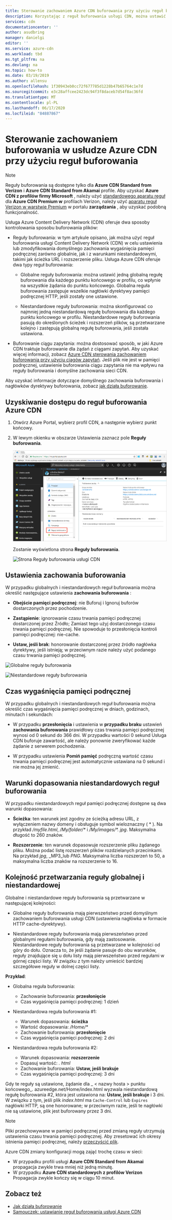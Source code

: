 ```yaml
---
title: Sterowanie zachowaniem Azure CDN buforowania przy użyciu reguł buforowania | Microsoft Docs
description: Korzystając z reguł buforowania usługi CDN, można ustawić lub zmodyfikować domyślne zachowanie wygaśnięcia pamięci podręcznej zarówno globalnie, jak i z warunkami, takimi jak ścieżka URL i rozszerzenia plików.
services: cdn
documentationcenter: ''
author: asudbring
manager: danielgi
editor: ''
ms.service: azure-cdn
ms.workload: tbd
ms.tgt_pltfrm: na
ms.devlang: na
ms.topic: how-to
ms.date: 03/19/2019
ms.author: allensu
ms.openlocfilehash: 1f30943eb0cc72f677785d1228b47b65764c1e7d
ms.sourcegitcommit: e3c28affcee2423dc94f3f8daceb7d54f8ac36fd
ms.translationtype: MT
ms.contentlocale: pl-PL
ms.lasthandoff: 06/17/2020
ms.locfileid: "84887867"
---
```

# <a name="control-azure-cdn-caching-behavior-with-caching-rules"></a>Sterowanie zachowaniem buforowania w usłudze Azure CDN przy użyciu reguł buforowania

> [!NOTE] 
> Reguły buforowania są dostępne tylko dla **Azure CDN Standard from Verizon** i **Azure CDN Standard from Akamai** profile. Aby uzyskać **Azure CDN z profilów firmy Microsoft** , należy użyć [standardowego aparatu reguł](cdn-standard-rules-engine-reference.md) dla **Azure CDN Premium w** profilach Verizon, należy użyć [aparatu reguł Verizon w warstwie Premium](cdn-rules-engine.md) w portalu **zarządzania** , aby uzyskać podobną funkcjonalność.
 
Usługa Azure Content Delivery Network (CDN) oferuje dwa sposoby kontrolowania sposobu buforowania plików: 

- Reguły buforowania: w tym artykule opisano, jak można użyć reguł buforowania usługi Content Delivery Network (CDN) w celu ustawienia lub zmodyfikowania domyślnego zachowania wygaśnięcia pamięci podręcznej zarówno globalnie, jak i z warunkami niestandardowymi, takimi jak ścieżka URL i rozszerzenie pliku. Usługa Azure CDN oferuje dwa typy reguł buforowania:

   - Globalne reguły buforowania: można ustawić jedną globalną regułę buforowania dla każdego punktu końcowego w profilu, co wpłynie na wszystkie żądania do punktu końcowego. Globalna reguła buforowania zastępuje wszelkie nagłówki dyrektywy pamięci podręcznej HTTP, jeśli zostały one ustawione.

   - Niestandardowe reguły buforowania: można skonfigurować co najmniej jedną niestandardową regułę buforowania dla każdego punktu końcowego w profilu. Niestandardowe reguły buforowania pasują do określonych ścieżek i rozszerzeń plików, są przetwarzane kolejno i zastępują globalną regułę buforowania, jeśli została ustawiona. 

- Buforowanie ciągu zapytania: można dostosować sposób, w jaki Azure CDN traktuje buforowanie dla żądań z ciągami zapytań. Aby uzyskać więcej informacji, zobacz [Azure CDN sterowania zachowaniem buforowania przy użyciu ciągów zapytań](cdn-query-string.md). Jeśli plik nie jest w pamięci podręcznej, ustawienie buforowania ciągu zapytania nie ma wpływu na reguły buforowania i domyślne zachowania sieci CDN.

Aby uzyskać informacje dotyczące domyślnego zachowania buforowania i nagłówków dyrektywy buforowania, zobacz [jak działa buforowanie](cdn-how-caching-works.md). 


## <a name="accessing-azure-cdn-caching-rules"></a>Uzyskiwanie dostępu do reguł buforowania Azure CDN

1. Otwórz Azure Portal, wybierz profil CDN, a następnie wybierz punkt końcowy.

2. W lewym okienku w obszarze Ustawienia zaznacz pole **Reguły buforowania**.

   ![Przycisk Reguły buforowania usługi CDN](./media/cdn-caching-rules/cdn-caching-rules-btn.png)

   Zostanie wyświetlona strona **Reguły buforowania**.

   ![Strona Reguły buforowania usługi CDN](./media/cdn-caching-rules/cdn-caching-rules-page.png)


## <a name="caching-behavior-settings"></a>Ustawienia zachowania buforowania
W przypadku globalnych i niestandardowych reguł buforowania można określić następujące ustawienia **zachowania buforowania** :

- **Obejście pamięci podręcznej**: nie Buforuj i Ignoruj buforów dostarczonych przez pochodzenie.

- **Zastąpienie**: ignorowanie czasu trwania pamięci podręcznej dostarczonej przez Źródło; Zamiast tego użyj dostarczonego czasu trwania pamięci podręcznej. Nie spowoduje to przesłonięcia kontroli pamięci podręcznej: nie-cache.

- **Ustaw, jeśli brak**: honorowanie dostarczonej przez źródło nagłówka dyrektywy, jeśli istnieją; w przeciwnym razie należy użyć podanego czasu trwania pamięci podręcznej.

![Globalne reguły buforowania](./media/cdn-caching-rules/cdn-global-caching-rules.png)

![Niestandardowe reguły buforowania](./media/cdn-caching-rules/cdn-custom-caching-rules.png)

## <a name="cache-expiration-duration"></a>Czas wygaśnięcia pamięci podręcznej
W przypadku globalnych i niestandardowych reguł buforowania można określić czas wygaśnięcia pamięci podręcznej w dniach, godzinach, minutach i sekundach:

- W przypadku **przesłonięcia** i ustawienia w **przypadku braku** ustawień **zachowania buforowania** prawidłowy czas trwania pamięci podręcznej wynosi od 0 sekund do 366 dni. W przypadku wartości 0 sekund Usługa CDN buforuje zawartość, ale należy ponownie zweryfikować każde żądanie z serwerem pochodzenia.

- W przypadku ustawienia **Pomiń pamięć** podręczną wartość czasu trwania pamięci podręcznej jest automatycznie ustawiana na 0 sekund i nie można jej zmienić.

## <a name="custom-caching-rules-match-conditions"></a>Warunki dopasowania niestandardowych reguł buforowania

W przypadku niestandardowych reguł pamięci podręcznej dostępne są dwa warunki dopasowania:
 
- **Ścieżka**: ten warunek jest zgodny ze ścieżką adresu URL, z wyłączeniem nazwy domeny i obsługuje symbol wieloznaczny ( \* ). Na przykład _/myfile.html_, _/My/folder/*_ i _/My/images/*. jpg_. Maksymalna długość to 260 znaków.

- **Rozszerzenie**: ten warunek dopasowuje rozszerzenie pliku żądanego pliku. Można podać listę rozszerzeń plików rozdzielanych przecinkami. Na przykład _jpg_, _MP3_lub _PNG_. Maksymalna liczba rozszerzeń to 50, a maksymalna liczba znaków na rozszerzenie to 16. 

## <a name="global-and-custom-rule-processing-order"></a>Kolejność przetwarzania reguły globalnej i niestandardowej
Globalne i niestandardowe reguły buforowania są przetwarzane w następującej kolejności:

- Globalne reguły buforowania mają pierwszeństwo przed domyślnym zachowaniem buforowania usługi CDN (ustawienia nagłówka w formacie HTTP cache-dyrektywy). 

- Niestandardowe reguły buforowania mają pierwszeństwo przed globalnymi regułami buforowania, gdy mają zastosowanie. Niestandardowe reguły buforowania są przetwarzane w kolejności od góry do dołu. Oznacza to, że jeśli żądanie pasuje do obu warunków, reguły znajdujące się u dołu listy mają pierwszeństwo przed regułami w górnej części listy. W związku z tym należy umieścić bardziej szczegółowe reguły w dolnej części listy.

**Przykład**:
- Globalna reguła buforowania: 
   - Zachowanie buforowania: **przesłonięcie**
   - Czas wygaśnięcia pamięci podręcznej: 1 dzień

- Niestandardowa reguła buforowania #1:
   - Warunek dopasowania: **ścieżka**
   - Wartość dopasowania: _/Home/*_
   - Zachowanie buforowania: **przesłonięcie**
   - Czas wygaśnięcia pamięci podręcznej: 2 dni

- Niestandardowa reguła buforowania #2:
   - Warunek dopasowania: **rozszerzenie**
   - Dopasuj wartość: _. html_
   - Zachowanie buforowania: **Ustaw, jeśli brakuje**
   - Czas wygaśnięcia pamięci podręcznej: 3 dni

Gdy te reguły są ustawione, żądanie dla _ &lt; nazwy hosta &gt; punktu końcowego_. azureedge.net/Home/index.html wyzwala niestandardową regułę buforowania #2, która jest ustawiona na: **Ustaw, jeśli brakuje** i 3 dni. W związku z tym, jeśli plik *index.html* ma `Cache-Control` lub `Expires` nagłówki HTTP, są one honorowane; w przeciwnym razie, jeśli te nagłówki nie są ustawione, plik jest buforowany przez 3 dni.

> [!NOTE] 
> Pliki przechowywane w pamięci podręcznej przed zmianą reguły utrzymują ustawienia czasu trwania pamięci podręcznej. Aby zresetować ich okresy istnienia pamięci podręcznej, należy [przeczyścić plik](cdn-purge-endpoint.md). 
>
> Azure CDN zmiany konfiguracji mogą zająć trochę czasu w sieci: 
> - W przypadku profili usługi **Azure CDN Standard from Akamai** propagacja zwykle trwa mniej niż jedną minutę. 
> - W przypadku **Azure CDN standardowych z profilów Verizon** Propagacja zwykle kończy się w ciągu 10 minut.  
>

## <a name="see-also"></a>Zobacz też

- [Jak działa buforowanie](cdn-how-caching-works.md)
- [Samouczek: ustawianie reguł buforowania usługi Azure CDN](cdn-caching-rules-tutorial.md)
